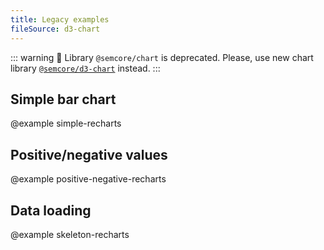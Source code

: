 ```yaml
---
title: Legacy examples
fileSource: d3-chart
---
```


::: warning
:rotating_light: Library `@semcore/chart` is deprecated. Please, use new chart library [`@semcore/d3-chart`](/data-display/area-chart/area-chart-d3-code/) instead.
:::

## Simple bar chart

@example simple-recharts

## Positive/negative values

@example positive-negative-recharts

## Data loading

@example skeleton-recharts
